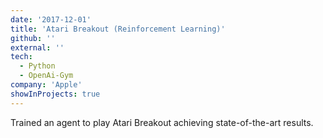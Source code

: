 ```yaml
---
date: '2017-12-01'
title: 'Atari Breakout (Reinforcement Learning)'
github: ''
external: ''
tech:
  - Python
  - OpenAi-Gym
company: 'Apple'
showInProjects: true
---
```


Trained an agent to play Atari Breakout achieving state-of-the-art results.
